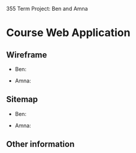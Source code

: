 355 Term Project: Ben and Amna

# Course Web Application

## Wireframe

- Ben:

- Amna:

## Sitemap

- Ben:

- Amna:

## Other information
